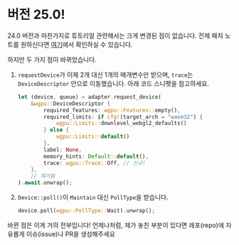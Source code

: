 # 버전 25.0!

24.0 버전과 마찬가지로 튜토리얼 관련해서는 크게 변경된 점이 없습니다.
전체 패치 노트를 원하신다면 [여기](https://github.com/gfx-rs/wgpu/releases/tag/v25.0.0)에서 확인하실 수 있습니다.

하지만 두 가지 점이 바뀌었습니다.

1.  `requestDevice`가 이제 2개 대신 1개의 매개변수만 받으며, `trace`는 `DeviceDescriptor` 안으로 이동했습니다. 아래 코드 스니펫을 참고하세요.

    ```rust
    let (device, queue) = adapter.request_device(
        &wgpu::DeviceDescriptor {
            required_features: wgpu::Features::empty(),
            required_limits: if cfg!(target_arch = "wasm32") {
                wgpu::Limits::downlevel_webgl2_defaults()
            } else {
                wgpu::Limits::default()
            },
            label: None,
            memory_hints: Default::default(),
            trace: wgpu::Trace::Off, // 신규!
        },
        // 제거됨
    ).await.unwrap();
    ```

2.  `Device::poll()`이 `Maintain` 대신 `PollType`을 받습니다.

    ```rust
    device.poll(wgpu::PollType::Wait).unwrap();
    ```

바뀐 점은 이게 거의 전부입니다! 언제나처럼, 제가 놓친 부분이 있다면 레포(repo)에 자유롭게 이슈(issue)나 PR을 생성해주세요
